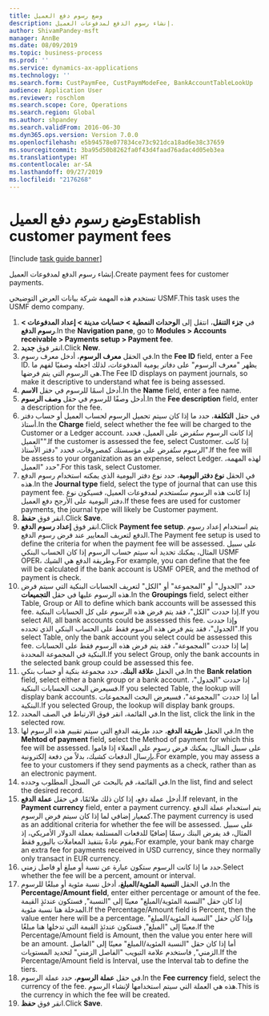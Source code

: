 ```yaml
---
title: ‏‫وضع رسوم دفع العميل‬
description: إنشاء رسوم الدفع لمدفوعات العميل.
author: ShivamPandey-msft
manager: AnnBe
ms.date: 08/09/2019
ms.topic: business-process
ms.prod: ''
ms.service: dynamics-ax-applications
ms.technology: ''
ms.search.form: CustPaymFee, CustPaymModeFee, BankAccountTableLookUp
audience: Application User
ms.reviewer: roschlom
ms.search.scope: Core, Operations
ms.search.region: Global
ms.author: shpandey
ms.search.validFrom: 2016-06-30
ms.dyn365.ops.version: Version 7.0.0
ms.openlocfilehash: e5b94578e077834ce73c921dca18ad6e38c37659
ms.sourcegitcommit: 3ba95d50b8262fa0f43d4faad76adac4d05eb3ea
ms.translationtype: HT
ms.contentlocale: ar-SA
ms.lasthandoff: 09/27/2019
ms.locfileid: "2176268"
---
```

# <a name="establish-customer-payment-fees"></a><span data-ttu-id="45fcb-103">‏‫وضع رسوم دفع العميل‬</span><span class="sxs-lookup"><span data-stu-id="45fcb-103">Establish customer payment fees</span></span>

[!include [task guide banner](../../includes/task-guide-banner.md)]

<span data-ttu-id="45fcb-104">إنشاء رسوم الدفع لمدفوعات العميل.</span><span class="sxs-lookup"><span data-stu-id="45fcb-104">Create payment fees for customer payments.</span></span>

<span data-ttu-id="45fcb-105">تستخدم هذه المهمة شركة بيانات العرض التوضيحي USMF.</span><span class="sxs-lookup"><span data-stu-id="45fcb-105">This task uses the USMF demo company.</span></span>

1. <span data-ttu-id="45fcb-106">في **جزء التنقل**، انتقل إلى **الوحدات النمطية‬ > حسابات مدينة‬ > إعداد المدفوعات‬ > رسوم الدفع‬**.</span><span class="sxs-lookup"><span data-stu-id="45fcb-106">In the **Navigation pane**, go to **Modules > Accounts receivable > Payments setup > Payment fee**.</span></span>
2. <span data-ttu-id="45fcb-107">انقر فوق **جديد**.</span><span class="sxs-lookup"><span data-stu-id="45fcb-107">Click **New**.</span></span>
3. <span data-ttu-id="45fcb-108">في الحقل **معرف الرسوم**، أدخل معرف رسوم.</span><span class="sxs-lookup"><span data-stu-id="45fcb-108">In the **Fee ID** field, enter a Fee ID.</span></span> <span data-ttu-id="45fcb-109">يظهر "معرف الرسوم" على دفاتر يومية المدفوعات، لذلك اجعله وصفيًا لفهم ما هي الرسوم التي يتم فرضها.</span><span class="sxs-lookup"><span data-stu-id="45fcb-109">The Fee ID displays on payment journals, so make it descriptive to understand what fee is being assessed.</span></span>  
4. <span data-ttu-id="45fcb-110">أدخل اسمًا للرسوم في حقل **الاسم**.</span><span class="sxs-lookup"><span data-stu-id="45fcb-110">In the **Name** field, enter a fee name.</span></span>
5. <span data-ttu-id="45fcb-111">أدخل وصفًا للرسوم في حقل **وصف الرسوم**.</span><span class="sxs-lookup"><span data-stu-id="45fcb-111">In the **Fee description** field, enter a description for the fee.</span></span>
6. <span data-ttu-id="45fcb-112">في حقل **التكلفة**، حدد ما إذا كان سيتم تحميل الرسوم لحساب العميل أو حساب دفتر أستاذ.</span><span class="sxs-lookup"><span data-stu-id="45fcb-112">In the **Charge** field, select whether the fee will be charged to the Customer or a Ledger account.</span></span> <span data-ttu-id="45fcb-113">إذا كانت الرسوم ستُفرض على العميل، فحدد "العميل".</span><span class="sxs-lookup"><span data-stu-id="45fcb-113">If the customer is assessed the fee, select Customer.</span></span> <span data-ttu-id="45fcb-114">إذا كانت الرسوم ستُفرض على مؤسستك كمصروفات، فحدد "دفتر الأستاذ‬".</span><span class="sxs-lookup"><span data-stu-id="45fcb-114">If the fee will be assess to your organization as an expense, select Ledger.</span></span> <span data-ttu-id="45fcb-115">لهذه المهمة، حدد "العميل".</span><span class="sxs-lookup"><span data-stu-id="45fcb-115">For this task, select Customer.</span></span>  
7. <span data-ttu-id="45fcb-116">في الحقل **نوع دفتر اليومية**، حدد نوع دفتر اليومية الذي يمكنه استخدام رسوم الدفع هذه.</span><span class="sxs-lookup"><span data-stu-id="45fcb-116">In the **Journal type** field, select the type of journal that can use this payment fee.</span></span> <span data-ttu-id="45fcb-117">إذا كانت هذه الرسوم ستُستخدم لمدفوعات العميل، فسيكون نوع دفتر اليومية على الأرجح دفع العميل‬.</span><span class="sxs-lookup"><span data-stu-id="45fcb-117">If these fees are used for customer payments, the journal type will likely be Customer payment.</span></span>  
8. <span data-ttu-id="45fcb-118">انقر فوق **حفظ**.</span><span class="sxs-lookup"><span data-stu-id="45fcb-118">Click **Save**.</span></span>
9. <span data-ttu-id="45fcb-119">انقر فوق **إعداد رسوم الدفع**.</span><span class="sxs-lookup"><span data-stu-id="45fcb-119">Click **Payment fee setup**.</span></span> <span data-ttu-id="45fcb-120">يتم استخدام إعداد رسوم الدفع لتعريف المعايير عند فرض رسوم الدفع.</span><span class="sxs-lookup"><span data-stu-id="45fcb-120">The Payment fee setup is used to define the criteria for when the payment fee will be assessed.</span></span>  <span data-ttu-id="45fcb-121">على سبيل المثال، يمكنك تحديد أنه سيتم حساب الرسوم إذا كان الحساب البنكي USMF OPER، وطريقة الدفع هي الشيك.</span><span class="sxs-lookup"><span data-stu-id="45fcb-121">For example, you can define that the fee will be calculated if the bank account is USMF OPER, and the method of payment is check.</span></span>  
10. <span data-ttu-id="45fcb-122">حدد "الجدول" أو "المجموعة" أو "الكل" لتعريف الحسابات البنكية التي سيتم فرض هذه الرسوم عليها في حقل **التجميعات**.</span><span class="sxs-lookup"><span data-stu-id="45fcb-122">In the **Groupings** field, select either Table, Group or All to define which bank accounts will be assessed this fee.</span></span> <span data-ttu-id="45fcb-123">إذا حددت "الكل"، فقد يتم فرض هذه الرسوم على كل الحسابات البنكية.</span><span class="sxs-lookup"><span data-stu-id="45fcb-123">If you select All, all bank accounts could be assessed this fee.</span></span>  <span data-ttu-id="45fcb-124">وإذا حددت "الجدول"، فقد يتم فرض هذه الرسوم فقط على الحساب البنكي الذي تحدده.</span><span class="sxs-lookup"><span data-stu-id="45fcb-124">If you select Table, only the bank account you select could be assessed this fee.</span></span> <span data-ttu-id="45fcb-125">إما إذا حددت "المجموعة‬"، فقد يتم فرض هذه الرسوم فقط على الحسابات البنكية في المجموعة المحددة.</span><span class="sxs-lookup"><span data-stu-id="45fcb-125">If you select Group, only the bank accounts in the selected bank group could be assessed this fee.</span></span>  
11. <span data-ttu-id="45fcb-126">في الحقل **علاقة البنك**، حدد مجموعة بنكية أو حساب بنكي.</span><span class="sxs-lookup"><span data-stu-id="45fcb-126">In the **Bank relation** field, select either a bank group or a bank account.</span></span> <span data-ttu-id="45fcb-127">إذا حددت "الجدول"، فسيعرض البحث الحسابات البنكية.</span><span class="sxs-lookup"><span data-stu-id="45fcb-127">If you selected Table, the lookup will display bank accounts.</span></span> <span data-ttu-id="45fcb-128">أما إذا حددت "المجموعة"، فسيعرض البحث المجموعات البنكية.</span><span class="sxs-lookup"><span data-stu-id="45fcb-128">If you selected Group, the lookup will display bank groups.</span></span>  
12. <span data-ttu-id="45fcb-129">في القائمة، انقر فوق الارتباط في الصف المحدد.</span><span class="sxs-lookup"><span data-stu-id="45fcb-129">In the list, click the link in the selected row.</span></span>
13. <span data-ttu-id="45fcb-130">في الحقل **طريقة الدفع**، حدد طريقه الدفع التي سيتم تقييم هذه الرسوم لها.</span><span class="sxs-lookup"><span data-stu-id="45fcb-130">In the **Mehtod of payment** field, select the Method of payment for which this fee will be assessed.</span></span> <span data-ttu-id="45fcb-131">على سبيل المثال، يمكنك فرض رسوم على العملاء إذا قاموا بإرسال الدفعات كشيك، بدلاً من دفعة إلكترونية.</span><span class="sxs-lookup"><span data-stu-id="45fcb-131">For example, you may assess a fee to your customers if they send payments as a check, rather than as an electronic payment.</span></span>  
14. <span data-ttu-id="45fcb-132">في القائمة، قم بالبحث عن السجل المطلوب وحدده.</span><span class="sxs-lookup"><span data-stu-id="45fcb-132">In the list, find and select the desired record.</span></span>
15. <span data-ttu-id="45fcb-133">أدخل عملة دفع، إذا كان ذلك ملائمًا، في حقل **عملة الدفع**.</span><span class="sxs-lookup"><span data-stu-id="45fcb-133">If relevant, in the **Payment currency** field, enter a payment currency.</span></span> <span data-ttu-id="45fcb-134">يتم استخدام عملة الدفع كمعيار إضافي لما إذا كان سيتم فرض الرسوم.</span><span class="sxs-lookup"><span data-stu-id="45fcb-134">The payment currency is used as an additional criteria for whether the fee will be assessed.</span></span>  <span data-ttu-id="45fcb-135">على سبيل المثال، قد يفرض البنك رسمًا إضافيًا للدفعات المستلمة بعملة الدولار الأمريكي، إذ يقوم عادةً بتنفيذ المعاملات باليورو فقط.</span><span class="sxs-lookup"><span data-stu-id="45fcb-135">For example, your bank may charge an extra fee for payments received in USD currency, since they normally only transact in EUR currency.</span></span>  
16. <span data-ttu-id="45fcb-136">حدد ما إذا كانت الرسوم ستكون عبارة عن نسبة أو مبلغ أو فاصل زمني.</span><span class="sxs-lookup"><span data-stu-id="45fcb-136">Select whether the fee will be a percent, amount or interval.</span></span>
17. <span data-ttu-id="45fcb-137">في الحقل **النسبة المئوية/المبلغ**، أدخل نسبة مئوية أو مبلغًا للرسوم.</span><span class="sxs-lookup"><span data-stu-id="45fcb-137">In the **Percentage/Amount field**, enter either percentage or amount of the fee.</span></span> <span data-ttu-id="45fcb-138">إذا كان حقل "النسبة المئوية/المبلغ" معينًا إلى "النسبة‬", فستكون عندئذٍ القيمة المدخلة هنا نسبة مئوية.</span><span class="sxs-lookup"><span data-stu-id="45fcb-138">If the Percentage/Amount field is Percent, then the value enter here will be a percentage.</span></span> <span data-ttu-id="45fcb-139">وإذا كان حقل "النسبة المئوية/المبلغ" معينًا إلى "المبلغ", فستكون عندئذٍ القيمة التي تدخلها هنا مبلغًا.</span><span class="sxs-lookup"><span data-stu-id="45fcb-139">If the Percentage/Amount field is Amount, then the value you enter here will be an amount.</span></span> <span data-ttu-id="45fcb-140">أما إذا كان حقل "النسبة المئوية/المبلغ" معينًا إلى "الفاصل الزمني‬", فاستخدم علامة التبويب "الفاصل الزمني‬" لتحديد المستويات.</span><span class="sxs-lookup"><span data-stu-id="45fcb-140">If the Percentage/Amount field is Interval, use the Interval tab to define the tiers.</span></span>  
18. <span data-ttu-id="45fcb-141">في حقل **عملة الرسوم**، حدد عملة الرسوم.</span><span class="sxs-lookup"><span data-stu-id="45fcb-141">In the **Fee currency** field, select the currency of the fee.</span></span> <span data-ttu-id="45fcb-142">هذه هي العملة التي سيتم استخدامها لإنشاء الرسوم.</span><span class="sxs-lookup"><span data-stu-id="45fcb-142">This is the currency in which the fee will be created.</span></span>  
19. <span data-ttu-id="45fcb-143">انقر فوق **حفظ**.</span><span class="sxs-lookup"><span data-stu-id="45fcb-143">Click **Save**.</span></span>

